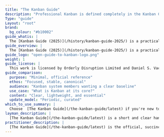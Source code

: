 ```yaml
---
title: "The Kanban Guide"
description: "Professional Kanban is defined completely in the Kanban Guide that was created by a community of Kanban practitioners. This guide was (is) developed with the help and support of many Kanban practioners.  It is our pledge that we will continue to promote a safe, diverse, and inclusive community so that all who participate can benefit.  As a starting point to that end, this guide is offered free to anyone who wishes to use it."
Type: "guide"
Layout: "root"
brand:
  bg_colour: "#b10002"
guide_whatis: |
  The [Kanban Guide (2025)](/history/kanban-guide-2025/) is a practical, community-curated reference for using Kanban in knowledge work. It defines the essential practices, measures, and language for designing, running, and improving Kanban systems.
guide_overview: |
  The [Kanban Guide (2025)](/history/kanban-guide-2025/) is a practical, community-curated reference for using Kanban in knowledge work.
guide_logo: "open-guide-to-kanban-logo.png"
weight: 1
guide_license: |
  This work is licensed by Orderly Disruption Limited and Daniel S. Vacanti, Inc. under a Creative Commons Attribution 4.0 International License.
guide_comparison:
  purpose: "Minimal, official reference"
  ethos: "Focused, stable, canonical"
  audience: "Kanban system members wanting a clear baseline"
  use_case: "What is Kanban at its core?"
  content: "Clear, lightweight, and essential"
  update_model: "Periodic, curated"
which_to_use_summary: |
  Choose  [The Kanban Guide](/the-kanban-guide/latest) if you're new to Kanban or need a stable, minimal reference. It's ideal for Kanban system members who want to start simple and build understanding.
layman_description: |
  [The Kanban Guide](/the-kanban-guide/latest) is a short and clear handbook that explains how to use Kanban to manage work. It helps Kanban system members visualise what they're working on, avoid multitasking, and deliver more reliably. It's written to be easy to follow, with just the essentials. Perfect for any team that wants a simple way to organise work and improve flow.
practitioner_description: |
  [The Kanban Guide](/the-kanban-guide/latest) is the official, succinct manual for Kanban in knowledge work. It outlines Kanban as a strategy for optimising the flow of value through a process, using three core practices: visualising workflow, actively managing work items, and continuously improving the workflow. It defines a minimal set of required elements and flow metrics. This guide is ideal for establishing a shared understanding  of Kanban fundamentals in teams or organisations, especially where simplicity, stability, and clarity are essential.
---
```

